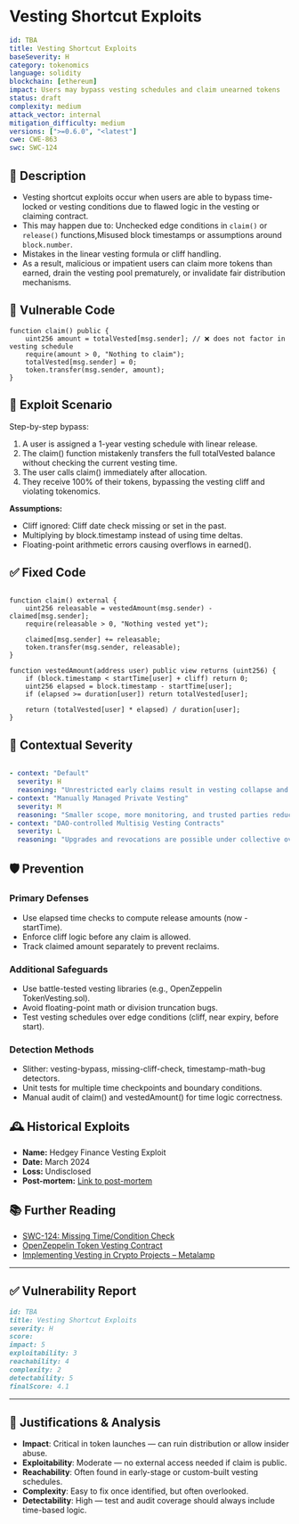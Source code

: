# Vesting Shortcut Exploits 

```YAML
id: TBA
title: Vesting Shortcut Exploits 
baseSeverity: H
category: tokenomics
language: solidity
blockchain: [ethereum]
impact: Users may bypass vesting schedules and claim unearned tokens
status: draft
complexity: medium
attack_vector: internal
mitigation_difficulty: medium
versions: [">=0.6.0", "<latest"]
cwe: CWE-863
swc: SWC-124
```

## 📝 Description

- Vesting shortcut exploits occur when users are able to bypass time-locked or vesting conditions due to flawed logic in the vesting or claiming contract. 
- This may happen due to: Unchecked edge conditions in `claim()` or `release()` functions,Misused block timestamps or assumptions around `block.number`.
- Mistakes in the linear vesting formula or cliff handling.
- As a result, malicious or impatient users can claim more tokens than earned, drain the vesting pool prematurely, or invalidate fair distribution mechanisms.

## 🚨 Vulnerable Code

```solidity
function claim() public {
    uint256 amount = totalVested[msg.sender]; // ❌ does not factor in vesting schedule
    require(amount > 0, "Nothing to claim");
    totalVested[msg.sender] = 0;
    token.transfer(msg.sender, amount);
}
```

## 🧪 Exploit Scenario

Step-by-step bypass:

1. A user is assigned a 1-year vesting schedule with linear release.
2. The claim() function mistakenly transfers the full totalVested balance without checking the current vesting time.
3. The user calls claim() immediately after allocation.
4. They receive 100% of their tokens, bypassing the vesting cliff and violating tokenomics.

**Assumptions:**

- Cliff ignored: Cliff date check missing or set in the past.
- Multiplying by block.timestamp instead of using time deltas.
- Floating-point arithmetic errors causing overflows in earned().

## ✅ Fixed Code

```solidity

function claim() external {
    uint256 releasable = vestedAmount(msg.sender) - claimed[msg.sender];
    require(releasable > 0, "Nothing vested yet");

    claimed[msg.sender] += releasable;
    token.transfer(msg.sender, releasable);
}

function vestedAmount(address user) public view returns (uint256) {
    if (block.timestamp < startTime[user] + cliff) return 0;
    uint256 elapsed = block.timestamp - startTime[user];
    if (elapsed >= duration[user]) return totalVested[user];

    return (totalVested[user] * elapsed) / duration[user];
}
```

## 🧭 Contextual Severity

```yaml

- context: "Default"
  severity: H
  reasoning: "Unrestricted early claims result in vesting collapse and potential tokenomics damage."
- context: "Manually Managed Private Vesting"
  severity: M
  reasoning: "Smaller scope, more monitoring, and trusted parties reduce risk."
- context: "DAO-controlled Multisig Vesting Contracts"
  severity: L
  reasoning: "Upgrades and revocations are possible under collective oversight."
```

## 🛡️ Prevention

### Primary Defenses

- Use elapsed time checks to compute release amounts (now - startTime).
- Enforce cliff logic before any claim is allowed.
- Track claimed amount separately to prevent reclaims.

### Additional Safeguards

- Use battle-tested vesting libraries (e.g., OpenZeppelin TokenVesting.sol).
- Avoid floating-point math or division truncation bugs.
- Test vesting schedules over edge conditions (cliff, near expiry, before start).

### Detection Methods

- Slither: vesting-bypass, missing-cliff-check, timestamp-math-bug detectors.
- Unit tests for multiple time checkpoints and boundary conditions.
- Manual audit of claim() and vestedAmount() for time logic correctness.

## 🕰️ Historical Exploits

- **Name:** Hedgey Finance Vesting Exploit 
- **Date:** March 2024 
- **Loss:** Undisclosed 
- **Post-mortem:** [Link to post-mortem](https://medium.com/hedgey/hedgey-exploit-post-mortem-784e9860fd8d)
  
## 📚 Further Reading

- [SWC-124: Missing Time/Condition Check](https://swcregistry.io/docs/SWC-124) 
- [OpenZeppelin Token Vesting Contract](https://docs.openzeppelin.com/contracts/4.x/api/token/erc20#TokenVesting) 
- [Implementing Vesting in Crypto Projects – Metalamp](https://metalamp.io/magazine/article/vesting-in-srypto-projects-why-its-needed-and-how-to-implement-it) 
---

## ✅ Vulnerability Report 

```markdown
id: TBA
title: Vesting Shortcut Exploits 
severity: H
score:
impact: 5         
exploitability: 3 
reachability: 4  
complexity: 2     
detectability: 5 
finalScore: 4.1
```

---

## 📄 Justifications & Analysis

- **Impact**: Critical in token launches — can ruin distribution or allow insider abuse.
- **Exploitability**: Moderate — no external access needed if claim is public.
- **Reachability**: Often found in early-stage or custom-built vesting schedules.
- **Complexity**: Easy to fix once identified, but often overlooked.
- **Detectability**: High — test and audit coverage should always include time-based logic.